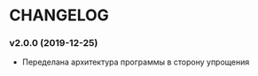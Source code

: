 CHANGELOG
=========

 ### v2.0.0 (2019-12-25)

  * Переделана  архитектура  программы  в  сторону  упрощения

 
  
 
